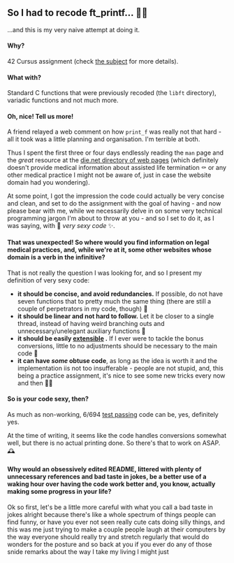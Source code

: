 ## So I had to recode ft_printf... 👨‍💻

...and this is my very naive attempt at doing it.

#### Why? 

42 Cursus assignment (check [the subject](https://github.com/protsaq/ft_printf/blob/master/rsch/en.subject.pdf) for more details). 

#### What with?

Standard C functions that were previously recoded (the ``libft`` directory), variadic functions and not much more. 

#### Oh, nice! Tell us more!

A friend relayed a web comment on how ``print_f`` was really not that hard - all it took was a little planning and organisation. I'm terrible at both. 

Thus I spent the first three or four days endlessly reading the ``man`` page and the *great* resource at the [die.net directory of web pages](https://linux.die.net/man/3/printf) (which definitely doesn't provide medical information about assisted life termination ⚰️ or any other medical practice I might not be aware of, just in case the website domain had you wondering). 

At some point, I got the impression the code could actually be very concise and clean, and set to do the assignment with the goal of having - and now please bear with me, while we necessarily delve in on some very technical programming jargon I'm about to throw at you - and so I set to do it, as I was saying, with 👄 *very sexy code* ✨.

#### That was unexpected! So where would you find information on legal medical practices, and, while we're at it, some other websites whose domain is a verb in the infinitive?

That is not really the question I was looking for, and so I present my definition of very sexy code: 

- **it should be concise, and avoid redundancies.** If possible, do not have seven functions that to pretty much the same thing (there are still a couple of perpetrators in my code, though) 🧩
- **it should be linear and not hard to follow.** Let it be closer to a single thread, instead of having weird branching outs and unnecessary/unelegant auxiliary functions 🧵
- **it should be easily [extensible](https://english.stackexchange.com/questions/90426/extensible-vs-extendible#90444) .** If I ever were to tackle the bonus conversions, little to no adjustments should be necessary to the main code 🧱
- **it can have *some* obtuse code**, as long as the idea is worth it and the implementation iis not too insufferable - people are not stupid, and, this being a practice assignment, it's nice to see some new tricks every now and then 🧞‍♂️

#### So is your code sexy, then?

As much as non-working, 6/694 [test passing](https://github.com/gavinfielder/pft) code can be, yes, definitely yes.

At the time of writing, it seems like the code handles conversions somewhat well, but there is no actual printing done. So there's that to work on ASAP. 🕰

#### Why would an obsessively edited README, littered with plenty of unnecessary references and bad taste in jokes, be a better use of a waking hour over having the code work better  and, you know, actually making some progress in your life?

Ok so first, let's be a little more careful with what you call a bad taste in jokes alright because there's like a whole spectrum of things people can find funny, or have you ever not seen really cute cats doing silly things, and this was me just trying to make a couple people laugh at their computers by the way everyone should really try and stretch regularly that would do wonders for the posture and so back at you if you ever do any of those snide remarks about the way I take my living I might just 
